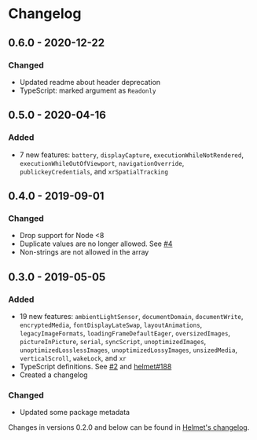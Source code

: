 # Changelog

## 0.6.0 - 2020-12-22

### Changed

- Updated readme about header deprecation
- TypeScript: marked argument as `Readonly`

## 0.5.0 - 2020-04-16

### Added

- 7 new features: `battery`, `displayCapture`, `executionWhileNotRendered`, `executionWhileOutOfViewport`, `navigationOverride`, `publickeyCredentials`, and `xrSpatialTracking`

## 0.4.0 - 2019-09-01

### Changed

- Drop support for Node <8
- Duplicate values are no longer allowed. See [#4](https://github.com/helmetjs/feature-policy/issues/4)
- Non-strings are not allowed in the array

## 0.3.0 - 2019-05-05

### Added

- 19 new features: `ambientLightSensor`, `documentDomain`, `documentWrite`, `encryptedMedia`, `fontDisplayLateSwap`, `layoutAnimations`, `legacyImageFormats`, `loadingFrameDefaultEager`, `oversizedImages`, `pictureInPicture`, `serial`, `syncScript`, `unoptimizedImages`, `unoptimizedLosslessImages`, `unoptimizedLossyImages`, `unsizedMedia`, `verticalScroll`, `wakeLock`, and `xr`
- TypeScript definitions. See [#2](https://github.com/helmetjs/feature-policy/issues/2) and [helmet#188](https://github.com/helmetjs/helmet/issues/188)
- Created a changelog

### Changed

- Updated some package metadata

Changes in versions 0.2.0 and below can be found in [Helmet's changelog](https://github.com/helmetjs/helmet/blob/master/CHANGELOG.md).
